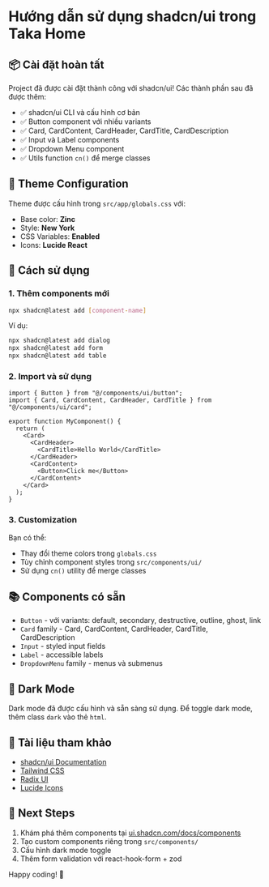 # Hướng dẫn sử dụng shadcn/ui trong Taka Home

## 📦 Cài đặt hoàn tất

Project đã được cài đặt thành công với shadcn/ui! Các thành phần sau đã được thêm:

- ✅ shadcn/ui CLI và cấu hình cơ bản
- ✅ Button component với nhiều variants
- ✅ Card, CardContent, CardHeader, CardTitle, CardDescription
- ✅ Input và Label components
- ✅ Dropdown Menu component
- ✅ Utils function `cn()` để merge classes

## 🎨 Theme Configuration

Theme được cấu hình trong `src/app/globals.css` với:

- Base color: **Zinc**
- Style: **New York**
- CSS Variables: **Enabled**
- Icons: **Lucide React**

## 🔧 Cách sử dụng

### 1. Thêm components mới

```bash
npx shadcn@latest add [component-name]
```

Ví dụ:

```bash
npx shadcn@latest add dialog
npx shadcn@latest add form
npx shadcn@latest add table
```

### 2. Import và sử dụng

```tsx
import { Button } from "@/components/ui/button";
import { Card, CardContent, CardHeader, CardTitle } from "@/components/ui/card";

export function MyComponent() {
  return (
    <Card>
      <CardHeader>
        <CardTitle>Hello World</CardTitle>
      </CardHeader>
      <CardContent>
        <Button>Click me</Button>
      </CardContent>
    </Card>
  );
}
```

### 3. Customization

Bạn có thể:

- Thay đổi theme colors trong `globals.css`
- Tùy chỉnh component styles trong `src/components/ui/`
- Sử dụng `cn()` utility để merge classes

## 📚 Components có sẵn

- `Button` - với variants: default, secondary, destructive, outline, ghost, link
- `Card` family - Card, CardContent, CardHeader, CardTitle, CardDescription
- `Input` - styled input fields
- `Label` - accessible labels
- `DropdownMenu` family - menus và submenus

## 🌙 Dark Mode

Dark mode đã được cấu hình và sẵn sàng sử dụng. Để toggle dark mode, thêm class `dark` vào thẻ `html`.

## 📖 Tài liệu tham khảo

- [shadcn/ui Documentation](https://ui.shadcn.com)
- [Tailwind CSS](https://tailwindcss.com)
- [Radix UI](https://www.radix-ui.com)
- [Lucide Icons](https://lucide.dev)

## 🚀 Next Steps

1. Khám phá thêm components tại [ui.shadcn.com/docs/components](https://ui.shadcn.com/docs/components)
2. Tạo custom components riêng trong `src/components/`
3. Cấu hình dark mode toggle
4. Thêm form validation với react-hook-form + zod

Happy coding! 🎉
